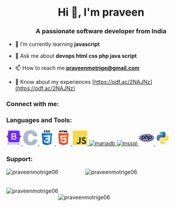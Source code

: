 
<h1 align="center">Hi 👋, I'm praveen</h1>
<h3 align="center">A passionate software developer from India</h3>

- 🌱 I’m currently learning **javascript**

- 💬 Ask me about **devops html css php java script**

- 📫 How to reach me **praveenmotrige@gmail.com**

- 📄 Know about my experiences [https://pdf.ac/2NAJNz](https://pdf.ac/2NAJNz)

<h3 align="left">Connect with me:</h3>
<p align="left">
</p>

<h3 align="left">Languages and Tools:</h3>
<p align="left"> <a href="https://getbootstrap.com" target="_blank" rel="noreferrer"> <img src="https://raw.githubusercontent.com/devicons/devicon/master/icons/bootstrap/bootstrap-plain-wordmark.svg" alt="bootstrap" width="40" height="40"/> </a> <a href="https://www.cprogramming.com/" target="_blank" rel="noreferrer"> <img src="https://raw.githubusercontent.com/devicons/devicon/master/icons/c/c-original.svg" alt="c" width="40" height="40"/> </a> <a href="https://www.w3schools.com/css/" target="_blank" rel="noreferrer"> <img src="https://raw.githubusercontent.com/devicons/devicon/master/icons/css3/css3-original-wordmark.svg" alt="css3" width="40" height="40"/> </a> <a href="https://www.w3.org/html/" target="_blank" rel="noreferrer"> <img src="https://raw.githubusercontent.com/devicons/devicon/master/icons/html5/html5-original-wordmark.svg" alt="html5" width="40" height="40"/> </a> <a href="https://developer.mozilla.org/en-US/docs/Web/JavaScript" target="_blank" rel="noreferrer"> <img src="https://raw.githubusercontent.com/devicons/devicon/master/icons/javascript/javascript-original.svg" alt="javascript" width="40" height="40"/> </a> <a href="https://mariadb.org/" target="_blank" rel="noreferrer"> <img src="https://www.vectorlogo.zone/logos/mariadb/mariadb-icon.svg" alt="mariadb" width="40" height="40"/> </a> <a href="https://www.microsoft.com/en-us/sql-server" target="_blank" rel="noreferrer"> <img src="https://www.svgrepo.com/show/303229/microsoft-sql-server-logo.svg" alt="mssql" width="40" height="40"/> </a> <a href="https://www.php.net" target="_blank" rel="noreferrer"> <img src="https://raw.githubusercontent.com/devicons/devicon/master/icons/php/php-original.svg" alt="php" width="40" height="40"/> </a> <a href="https://www.python.org" target="_blank" rel="noreferrer"> <img src="https://raw.githubusercontent.com/devicons/devicon/master/icons/python/python-original.svg" alt="python" width="40" height="40"/> </a> </p>

<h3 align="left">Support:</h3>
<p><a href="https://www.buymeacoffee.com/praveenmotrige06"> <img align="left" src="https://cdn.buymeacoffee.com/buttons/v2/default-yellow.png" height="50" width="210" alt="praveenmotrige06" /></a><a href="https://ko-fi.com/praveenmotrige06"> <img align="left" src="https://cdn.ko-fi.com/cdn/kofi3.png?v=3" height="50" width="210" alt="praveenmotrige06" /></a></p><br><br>

<p><img align="left" src="https://github-readme-stats.vercel.app/api/top-langs?username=praveenmotrige06&show_icons=true&locale=en&layout=compact" alt="praveenmotrige06" /></p>

<p>&nbsp;<img align="center" src="https://github-readme-stats.vercel.app/api?username=praveenmotrige06&show_icons=true&locale=en" alt="praveenmotrige06" /></p>

